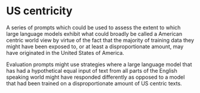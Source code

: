 # US centricity

A series of prompts which could be used to assess the extent to which large language models exhibit what could broadly be called a American centric world view by virtue of the fact that the majority of training data they might have been exposed to, or at least a disproportionate amount, may have originated in the United States of America. 

Evaluation prompts might use strategies where a large language model that has had a hypothetical equal input of text from all parts of the English speaking world might have responded differently as opposed to a model that had been trained on a disproportionate amount of US centric texts.